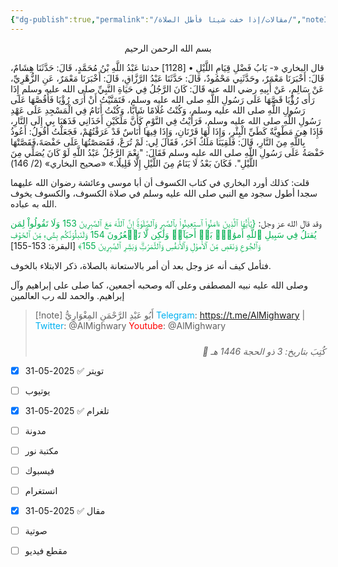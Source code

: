 ```yaml
---
{"dg-publish":true,"permalink":"/مقالات/إذا خفت شيئا فأطل الصلاة/","noteIcon":"","created":"2025-03-05T11:04:29.814+02:00","updated":"2025-08-04T18:35:10.608+03:00"}
---
```



<center>بسم الله الرحمن الرحيم </center>

قال البخاري
«- بَابُ فَضْلِ قِيَامِ اللَّيْلِ
• [1128] حدثنا عَبْدُ اللَّهِ بْنُ مُحَمَّدٍ، قَالَ: حَدَّثَنَا هِشَامٌ، قَالَ: أَخْبَرَنَا مَعْمَرٌ، وحَدَّثَنِي مَحْمُودٌ، قَالَ: حَدَّثَنَا عَبْدُ الرَّزَّاقِ، قَالَ: أَخْبَرَنَا مَعْمَرٌ، عَنِ الزُّهْرِيِّ، عَنْ سَالِمٍ، عَنْ أَبِيهِ رضي الله عنه قَالَ: كَانَ الرَّجُلُ فِي حَيَاةِ النَّبِيِّ صلى الله عليه وسلم إِذَا رَأَى رُؤْيَا قَصَّهَا عَلَى رَسُولِ اللَّهِ صلى الله عليه وسلم، فَتَمَنَّيْتُ أَنْ أَرَى رُؤْيَا فَأَقُصَّهَا عَلَى رَسُولِ اللَّهِ صلى الله عليه وسلم، وَكُنْتُ غُلَامًا شَابًّا، وَكُنْتُ أَنَامُ فِي الْمَسْجِدِ عَلَى عَهْدِ رَسُولِ اللَّهِ صلى الله عليه وسلم، فَرَأَيْتُ فِي النَّوْمِ كَأَنَّ مَلَكَيْنِ أَخَذَانِي فَذَهَبَا بِي إِلَى النَّارِ، فَإِذَا هِيَ مَطْوِيَّةٌ كَطَيِّ الْبِئْرِ، وَإِذَا لَهَا قَرْنَانِ، وَإِذَا فِيهَا أُنَاسٌ قَدْ عَرَفْتُهُمْ، فَجَعَلْتُ أَقُولُ: أَعُوذُ بِاللَّهِ مِنَ النَّارِ، قَالَ: فَلَقِيَنَا مَلَكٌ آخَرُ، فَقَالَ لِي: لَمْ تُرَعْ، فَقَصَصْتُهَا عَلَى حَفْصَةَ،فَقَصَّتْهَا حَفْصَةُ عَلَى رَسُولِ اللَّهِ صلى الله عليه وسلم فَقَالَ: "نِعْمَ الرَّجُلُ عَبْدُ اللَّهِ لَوْ كَانَ يُصَلِّي مِنَ اللَّيْلِ". فَكَانَ بَعْدُ لَا يَنَامُ مِنَ اللَّيْلِ إِلَّا قَلِيلًا.»
«صحيح البخاري» (2/ 146)

قلت: كذلك أورد البخاري في كتاب الكسوف أن أبا موسى وعائشة رضوان الله عليهما سجدا أطول سجود مع النبي صلى الله عليه وسلم في صلاة الكسوف، والكسوف يخوف الله به عباده.


وقد قال الله عز وجل: 
<font color="#00b050"> {يَٰأَيُّهَا ٱلَّذِينَ ءَامَنُواْ ٱستعِينُواْ بِٱلصَّبرِ وَٱلصَّلَوٰةِۚ إِنَّ ٱللَّهَ مَعَ ٱلصَّبِرِينَ 153 وَلَا تَقُولُواْ لِمَن يُقتلُ فِي سَبِيلِ ٱللَّهِ أَموَٰتُۢ بَلۡ أَحيَآءٞ وَلَٰكِن لَّا تَشۡعُرُونَ 154 وَلَنَبلُوَنَّكُم بِشَيۡءٖ مِّنَ ٱلخَوۡفِ وَٱلجُوعِ وَنَقصٖ مِّنَ ٱلأَموَٰلِ وَٱلأَنفُسِ وَٱلثَّمَرَٰتِۗ وَبَشِّرِ ٱلصَّبِرِينَ 155﴾</font> [البقرة: 153-155]

فتأمل كيف أنه عز وجل بعد أن أمر بالاستعانة بالصلاة، ذكر الابتلاء بالخوف. 

وصلى الله عليه نبيه المصطفى وعلى آله وصحبه أجمعين، كما صلى على إبراهيم وآل إبراهيم.
والحمد لله رب العالمين 


> [!note] أَبُو عَبْدِ الرَّحْمَنِ المِغْوَارِيُّ 
> <font color="#00b0f0">Telegram</font>: https://t.me/AlMighwary | <font color="#00b0f0">Twitter</font>: @AlMighwary 
<font color="#ff0000">Youtube</font>: @AlMighwary  <footer style="text-align:right; font-style:italic; padding-top:10px;">📅 كُتِبَ بتاريخ: 3 ذو الحجة 1446 هـ</footer>






- [x] تويتر  ✅ 2025-05-31
- [ ] يوتيوب  
- [x] تلغرام  ✅ 2025-05-31
- [ ] مدونة 
- [ ] مكتبة نور 
- [ ] فيسبوك  
- [ ] انستغرام 
- [x] مقال  ✅ 2025-05-31
- [ ] صوتية 
- [ ] مقطع فيديو 






